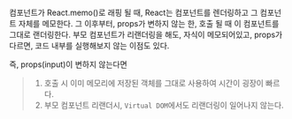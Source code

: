 # 

컴포넌트가 React.memo()로 래핑 될 때, React는 컴포넌트를 렌더링하고 그 컴포넌트 자체를 메모한다. 
그 이후부터, props가 변하지 않는 한, 호출 될 때 이 컴포넌트를 그대로 랜더링한다.
부모 컴포넌트가 리랜더링을 해도, 자식이 메모되어있고, props가 다르면, 코드 내부를 실행해보지 않는 이점도 있다.

즉, props(input)이 변하지 않는다면
> 1) 호출 시 이미 메모리에 저장된 객체를 그대로 사용하여 시간이 굉장이 빠르다.
> 2) 부모 컴포넌트 리랜더시, `Virtual DOM`에서도 리랜더링이 일어나지 않는다.
